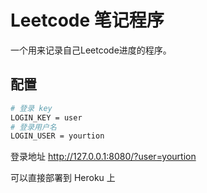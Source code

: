 # Leetcode 笔记程序

一个用来记录自己Leetcode进度的程序。

## 配置

```bash
# 登录 key
LOGIN_KEY = user
# 登录用户名
LOGIN_USER = yourtion
```

登录地址 http://127.0.0.1:8080/?user=yourtion

可以直接部署到 Heroku 上